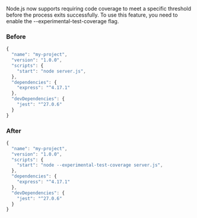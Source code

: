 Node.js now supports requiring code coverage to meet a specific threshold before the process exits successfully. To use this feature, you need to enable the --experimental-test-coverage flag.


### Before

```ts
{
  "name": "my-project",
  "version": "1.0.0",
  "scripts": {
    "start": "node server.js",
  },
  "dependencies": {
    "express": "^4.17.1"
  },
  "devDependencies": {
    "jest": "^27.0.6"
  }
}
```

### After

```ts
{
  "name": "my-project",
  "version": "1.0.0",
  "scripts": {
    "start": "node --experimental-test-coverage server.js",
  },
  "dependencies": {
    "express": "^4.17.1"
  },
  "devDependencies": {
    "jest": "^27.0.6"
  }
}
```

